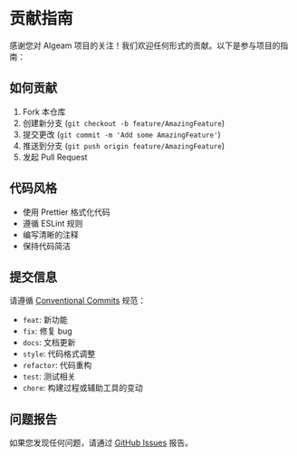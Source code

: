 # 贡献指南

感谢您对 AIgeam 项目的关注！我们欢迎任何形式的贡献。以下是参与项目的指南：

## 如何贡献

1. Fork 本仓库
2. 创建新分支 (`git checkout -b feature/AmazingFeature`)
3. 提交更改 (`git commit -m 'Add some AmazingFeature'`)
4. 推送到分支 (`git push origin feature/AmazingFeature`)
5. 发起 Pull Request

## 代码风格

- 使用 Prettier 格式化代码
- 遵循 ESLint 规则
- 编写清晰的注释
- 保持代码简洁

## 提交信息

请遵循 [Conventional Commits](https://www.conventionalcommits.org/) 规范：
- `feat`: 新功能
- `fix`: 修复 bug
- `docs`: 文档更新
- `style`: 代码格式调整
- `refactor`: 代码重构
- `test`: 测试相关
- `chore`: 构建过程或辅助工具的变动

## 问题报告

如果您发现任何问题，请通过 [GitHub Issues](https://github.com/yourusername/aigeam/issues) 报告。 